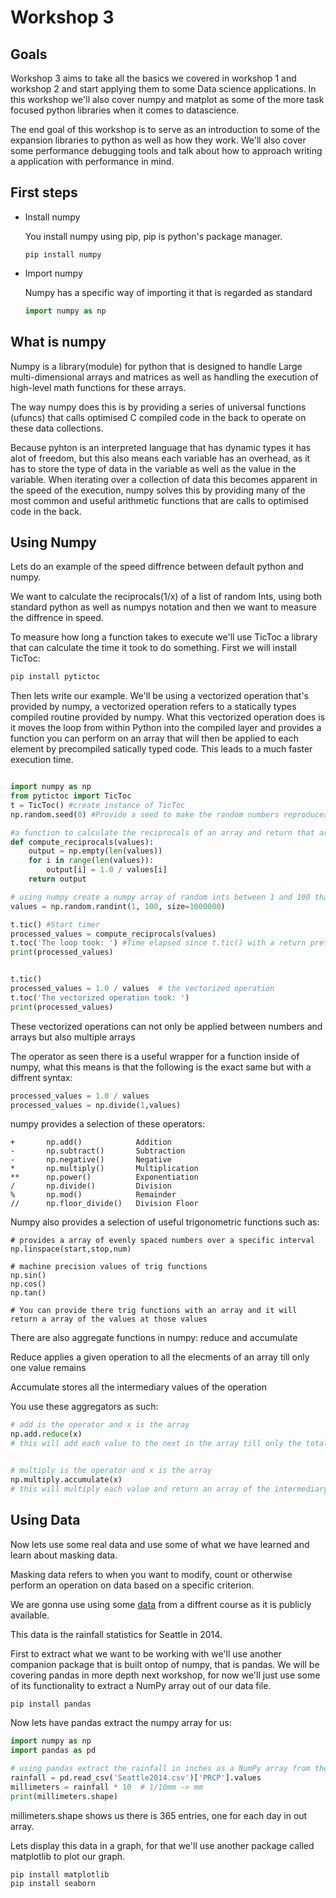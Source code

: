 # Workshop 3
## Goals
Workshop 3 aims to take all the basics we covered in workshop 1 and workshop 2 and start applying them to some Data science applications. In this workshop we'll also cover numpy and matplot as some of the more task focused python libraries when it comes to datascience. 

The end goal of this workshop is to serve as an introduction to some of the expansion libraries to python as well as how they work. We'll also cover some performance debugging tools and talk about how to approach writing a application with performance in mind. 

## First steps 
- Install numpy 

    You install numpy using pip, pip is python's package manager. 
    ```
    pip install numpy
    ```
- Import numpy

    Numpy has a specific way of importing it that is regarded as standard

    ```python
    import numpy as np
    ```

## What is numpy

Numpy is a library(module) for python that is designed to handle Large multi-dimensional arrays and matrices as well as handling the execution of high-level math functions for these arrays.

The way numpy does this is by providing a series of universal functions (ufuncs) that calls optimised C compiled code in the back to operate on these data collections. 

Because pyhton is an interpreted language that has dynamic types it has alot of freedom, but this also means each variable has an overhead, as it has to store the type of data in the variable as well as the value in the variable. When iterating over a collection of data this becomes apparent in the speed of the execution, numpy solves this by providing many of the most common and useful arithmetic functions that are calls to optimised code in the back.

## Using Numpy

Lets do an example of the speed diffrence between default python and numpy. 

We want to calculate the reciprocals(1/x) of a list of random Ints, using both standard python as well as numpys notation and then we want to measure the diffrence in speed. 

To measure how long a function takes to execute we'll use TicToc a library that can calculate the time it took to do something. First we will install TicToc:

```python
pip install pytictoc
```

Then lets write our example.
We'll be using a vectorized operation that's provided by numpy, a vectorized operation refers to a statically types compiled routine provided by numpy. What this vectorized operation does is it moves the loop from within Python into the compiled layer and provides a function you can perform on an array that will then be applied to each element by precompiled satically typed code. This leads to a much faster execution time.

```python

import numpy as np
from pytictoc import TicToc
t = TicToc() #create instance of TicToc
np.random.seed(0) #Provide a seed to make the random numbers reproduceable

#a function to calculate the reciprocals of an array and return that array
def compute_reciprocals(values): 
    output = np.empty(len(values))
    for i in range(len(values)):
        output[i] = 1.0 / values[i]
    return output

# using numpy create a numpy array of random ints between 1 and 100 that has 1000000 entries
values = np.random.randint(1, 100, size=1000000)

t.tic() #Start timer
processed_values = compute_reciprocals(values)
t.toc('The loop took: ') #Time elapsed since t.tic() with a return prefix
print(processed_values)


t.tic()
processed_values = 1.0 / values  # the vectorized operation
t.toc('The vectorized operation took: ')
print(processed_values)
```

These vectorized operations can not only be applied between numbers and arrays but also multiple arrays

The operator as seen there is a useful wrapper for a function inside of numpy, what this means is that the following is the exact same but with a diffrent syntax:

```python
processed_values = 1.0 / values
processed_values = np.divide(1,values)
```

numpy provides a selection of these operators:

```
+	    np.add()            Addition 
-	    np.subtract()       Subtraction 
-	    np.negative()       Negative
*	    np.multiply()       Multiplication 
**	    np.power()	        Exponentiation
/	    np.divide()	        Division 
%	    np.mod()            Remainder
//	    np.floor_divide()   Division Floor 
```

Numpy also provides a selection of useful trigonometric functions such as:

```
# provides a array of evenly spaced numbers over a specific interval
np.linspace(start,stop,num)

# machine precision values of trig functions
np.sin()
np.cos()
np.tan()

# You can provide there trig functions with an array and it will return a array of the values at those values
```

There are also aggregate functions in numpy: reduce and accumulate

Reduce applies a given operation to all the elecments of an array till only one value remains 

Accumulate stores all the intermediary values of the operation

You use these aggregators as such:

```python
# add is the operator and x is the array
np.add.reduce(x)
# this will add each value to the next in the array till only the total remains


# multiply is the operator and x is the array
np.multiply.accumulate(x)
# this will multiply each value and return an array of the intermediary values
```

## Using Data

Now lets use some real data and use some of what we have learned and learn about masking data.

Masking data refers to when you want to modify, count or otherwise perform an operation on data based on a specific criterion.

We are gonna use using some [data](https://raw.githubusercontent.com/jakevdp/PythonDataScienceHandbook/master/notebooks/data/Seattle2014.csv) from a diffrent course as it is publicly available.

This data is the rainfall statistics for Seattle in 2014.

First to extract what we want to be working with we'll use another companion package that is built ontop of numpy, that is pandas. We will be covering pandas in more depth next workshop, for now we'll just use some of its functionality to extract a NumPy array out of our data file.

```python 
pip install pandas
```

Now lets have pandas extract the numpy array for us:

```python
import numpy as np
import pandas as pd

# using pandas extract the rainfall in inches as a NumPy array from the file
rainfall = pd.read_csv('Seattle2014.csv')['PRCP'].values
millimeters = rainfall * 10  # 1/10mm -> mm
print(millimeters.shape)
```

millimeters.shape shows us there is 365 entries, one for each day in out array.

Lets display this data in a graph, for that we'll use another package called matplotlib to plot our graph.

```
pip install matplotlib
pip install seaborn
```

